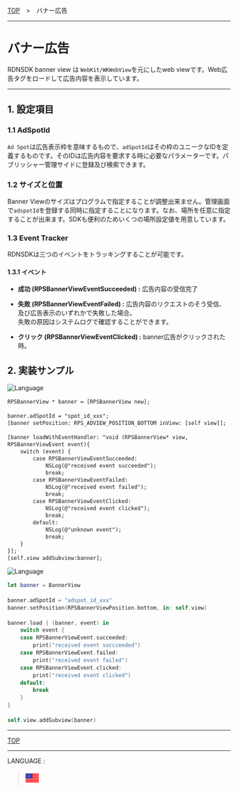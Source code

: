 [TOP](../#top)　>　バナー広告

---

# バナー広告

RDNSDK banner view は `WebKit/WKWebView`を元にしたweb viewです。Web広告タグをロードして広告内容を表示しています。

---

## 1. 設定項目

### 1.1 AdSpotId
`Ad Spot`は広告表示枠を意味するもので、`adSpotId`はその枠のユニークなIDを定義するものです。そのIDは広告内容を要求する時に必要なパラメーターです。パブリッシャー管理サイドに登録及び検索できます。

### 1.2 サイズと位置
Banner Viewのサイズはプログラムで指定することが調整出来ません。管理画面で`adspotId`を登録する同時に指定することになります。なお、場所を任意に指定することが出来ます。SDKも便利のためいくつの場所設定値を用意しています。

### 1.3 Event Tracker
RDNSDKは三つのイベントをトラッキングすることが可能です。

#### 1.3.1 イベント
- **成功 (RPSBannerViewEventSucceeded) :**
広告内容の受信完了

- **失敗 (RPSBannerViewEventFailed) :**
広告内容のリクエストのそう受信、及び広告表示のいずれかで失敗した場合。<br>失敗の原因はシステムログで確認することができます。

- **クリック (RPSBannerViewEventClicked) :**
banner広告がクリックされた時。

## 2. 実装サンプル

![Language](http://img.shields.io/badge/language-ObjctiveC-red.svg?style=flat)

```objc
RPSBannerView * banner = [RPSBannerView new];

banner.adSpotId = "spot_id_xxx";
[banner setPosition: RPS_ADVIEW_POSITION_BOTTOM inView: [self view]];

[banner loadWithEventHandler: ^void (RPSBannerView* view, RPSBannerViewEvent event){
    switch (event) {
        case RPSBannerViewEventSucceeded:
            NSLog(@"received event succeeded");
            break;
        case RPSBannerViewEventFailed:
            NSLog(@"received event failed");
            break;
        case RPSBannerViewEventClicked:
            NSLog(@"received event clicked");
            break;
        default:
            NSLog(@"unknown event");
            break;
    }
}];
[self.view addSubview:banner];
```

![Language](http://img.shields.io/badge/language-Swift-red.svg?style=flat)
```swift
let banner = BannerView

banner.adSpotId = "adspot_id_xxx"
banner.setPosition(RPSBannerViewPosition.bottom, in: self.view)

banner.load { (banner, event) in
    switch event {
    case RPSBannerViewEvent.succeeded:
        print("received event succceeded")
    case RPSBannerViewEvent.failed:
        print("received event failed")
    case RPSBannerViewEvent.clicked:
        print("received event clicked")
    default:
        break
    }
}

self.view.addSubview(banner)

```


---
[TOP](../#top)

---
LANGUAGE :
> [![en](/doc/lang/en.png)](/doc/bannerads/README.md)

